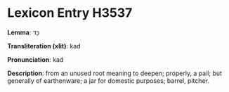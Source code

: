 # Lexicon Entry H3537

**Lemma**: כַּד

**Transliteration (xlit)**: kad

**Pronunciation**: kad

**Description**:
from an unused root meaning to deepen; properly, a pail; but generally of earthenware; a jar  for domestic purposes; barrel, pitcher.
